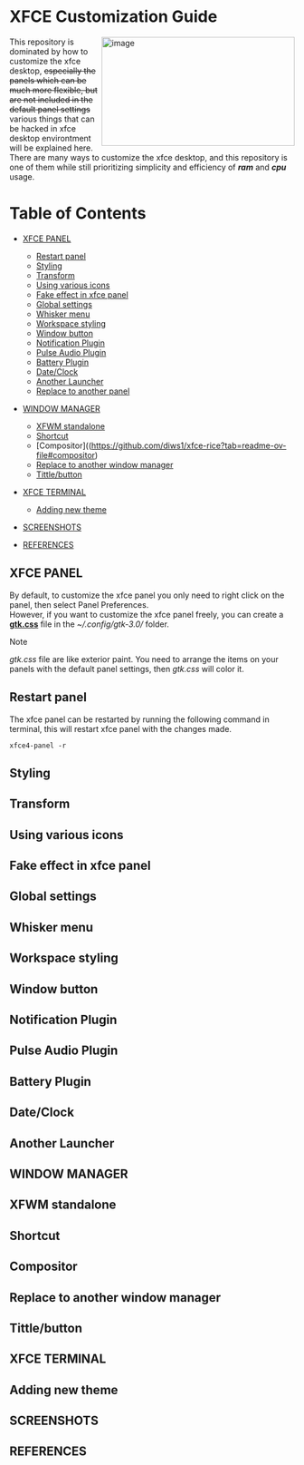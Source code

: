 # XFCE Customization Guide 

<img align="right" height="192" width="341" src="https://github.com/diws1/xfce/blob/main/screenshot/xfce%20blumon.png" alt="image" />
This repository is dominated by how to customize the xfce desktop, <s>especially the panels which can be much more flexible, but are not included in the default panel settings</s> various things that can be hacked in xfce desktop environtment will be explained here. There are many ways to customize the xfce desktop, and this repository is one of them while still prioritizing simplicity and efficiency of <b><i>ram</i></b> and <b><i>cpu</i></b> usage.
  
# Table of Contents
- [XFCE PANEL](https://github.com/diws1/xfce-rice?tab=readme-ov-file#panel)
  - [Restart panel](https://github.com/diws1/xfce-rice?tab=readme-ov-file#restart-panel)
  - [Styling](https://github.com/diws1/xfce-rice?tab=readme-ov-file#styling)
  - [Transform](https://github.com/diws1/xfce-rice?tab=readme-ov-file#transform)
  - [Using various icons](https://github.com/diws1/xfce-rice?tab=readme-ov-file#using-various-icons)
  - [Fake effect in xfce panel](https://github.com/diws1/xfce-rice?tab=readme-ov-file#fake-effect-in-xfce-panel)
  - [Global settings](https://github.com/diws1/xfce-rice?tab=readme-ov-file#global-settings)
  - [Whisker menu](https://github.com/diws1/xfce-rice?tab=readme-ov-file#whisker-menu)
  - [Workspace styling](https://github.com/diws1/xfce-rice?tab=readme-ov-file#workspace-styling)
  - [Window button](https://github.com/diws1/xfce-rice?tab=readme-ov-file#window-button)
  - [Notification Plugin](https://github.com/diws1/xfce-rice?tab=readme-ov-file#notification-plugin)
  - [Pulse Audio Plugin](https://github.com/diws1/xfce-rice?tab=readme-ov-file#pulse-audion-plugin)
  - [Battery Plugin](https://github.com/diws1/xfce-rice?tab=readme-ov-file#battery-plugin)
  - [Date/Clock](https://github.com/diws1/xfce-rice?tab=readme-ov-file#date/clock)
  - [Another Launcher](https://github.com/diws1/xfce-rice?tab=readme-ov-file#another-launcher)
  - [Replace to another panel](https://github.com/diws1/xfce-rice?tab=readme-ov-file#replace-to-another-panel)

- [WINDOW MANAGER](https://github.com/diws1/xfce-rice?tab=readme-ov-file#window-manager)
  - [XFWM standalone](https://github.com/diws1/xfce-rice?tab=readme-ov-file#xfwm-standalone)
  - [Shortcut](https://github.com/diws1/xfce-rice?tab=readme-ov-file#shortcut)
  - [Compositor]((https://github.com/diws1/xfce-rice?tab=readme-ov-file#compositor)
  - [Replace to another window manager](https://github.com/diws1/xfce-rice?tab=readme-ov-file#replace-to-another-window-manager)
  - [Tittle/button](https://github.com/diws1/xfce-rice?tab=readme-ov-file#title/button)

- [XFCE TERMINAL](https://github.com/diws1/xfce-rice?tab=readme-ov-file#xfce-terminal)
  - [Adding new theme](https://github.com/diws1/xfce-rice?tab=readme-ov-file#adding-new-theme)

- [SCREENSHOTS](https://github.com/diws1/xfce-rice?tab=readme-ov-file#screenshots)
- [REFERENCES](https://github.com/diws1/xfce-rice?tab=readme-ov-file#references)

## XFCE PANEL
By default, to customize the xfce panel you only need to right click on the panel, then select Panel Preferences.\
However, if you want to customize the xfce panel freely, you can create a [<b>gtk.css</b>](https://github.com/diws1/xfce-rice/blob/main/.config/gtk-3.0/gtk.css) file in the <i>~/.config/gtk-3.0/</i> folder.
>[!NOTE]
><i>gtk.css</i> file are like exterior paint. You need to arrange the items on your panels with the default panel settings, then <i>gtk.css</i> will color it.

## Restart panel
The xfce panel can be restarted by running the following command in terminal, this will restart xfce panel with the changes made.
```
xfce4-panel -r
```

## Styling
## Transform
## Using various icons
## Fake effect in xfce panel
## Global settings
## Whisker menu
## Workspace styling
## Window button
## Notification Plugin
## Pulse Audio Plugin
## Battery Plugin
## Date/Clock
## Another Launcher

## WINDOW MANAGER
## XFWM standalone
## Shortcut
## Compositor
## Replace to another window manager
## Tittle/button

## XFCE TERMINAL
## Adding new theme 

## SCREENSHOTS

## REFERENCES

<!--
### Replace panel
User can be replace default xfce panel with another panel or bar, for example polybar. To do this, we have two options:
-->







<!--
# xfce-rice

## Introduction
This repository is dominated by how to customize the xfce desktop, especially the panels which can be much more flexible, but are not included in the default panel settings.

## How to customize xfce panel ?
By default, to customize the xfce panel you only need to right click on the panel, then select Panel Preferences.\
However, if you want to customize the xfce panel freely, you can create a [<b>gtk.css</b>](https://github.com/diws1/xfce-rice/blob/main/.config/gtk-3.0/gtk.css) file in the <i>~/.config/gtk-3.0/</i> folder.
>[!NOTE]
><i>gtk.css</i> file are like exterior paint. You need to arrange the items on your panels with the default panel settings, then <i>gtk.css</i> will color it.


```
sudo nano ~/.config/gtk-3.0/gtk.css
```
And copy this [<b>gtk.css</b>](https://github.com/diws1/xfce-rice/blob/main/.config/gtk-3.0/gtk.css) file on your own.


Or you can clone this repository, with : 
```
cd ~/
git clone https://github.com/diws1/xfce-rice
```
Then go to <i>xfce-rice</i> directory, and copy the <i>gtk.css</i> file on your <i>~/.config/gtk-3.0/</i> folder.
```
cd xfce-rice/
cd .config/gtk-3.0/
sudo cp -r gtk.css ~/.config/gtk-3.0/
```

To see your modifications applied, you can reset the xfce4-panel process by typing the following command into a terminal :
```
xfce4-panel -r
```

>[!IMPORTANT]
> Some items on the panel may not change immediately. You need to read the instructions I wrote on each gtk.css theme in this repository, for example :
```
/*
Panel Settings
	Top:
	Row size: 22px
	Length: 1014px
	Icons: 13px
	Background style: solid color
		   color: #1b1b1b opacity: 0

	Clock Font: Terminus (TTF) Medium 9
	      Format: " %I:%M %p "

	Side:
	Row size: 27px
	Length: automatic
	Icons: 20px
	Background style: solid color
		   color: #1b1b1b opacity: 0
Appereance
	GTK-Theme: Adwaita-Dark
	Window-manager-Theme: Ant Bloody
	Icons: Papirus-Dark, Gruvbox Plus Dark (manual change)
*/
```
and
```
/*Note: The launcher ID is obtained by hovering the mouse over the plugin in the panel properties*/
```


## Preview
<i>Nelo</i>
![My Image](https://github.com/diws1/xfce/blob/main/screenshot/xfce%20nelo.png)

<i>Aestethic</i>
![My Image](https://github.com/diws1/xfce/blob/main/screenshot/xfce%20aestethic.png)

<i>Blumon</i>
![My Image](https://github.com/diws1/xfce/blob/main/screenshot/xfce%20blumon.png)



## Tips & Tricks
soon :)

-->
